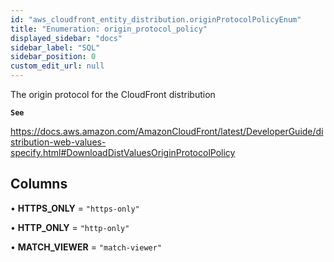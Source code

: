 ```yaml
---
id: "aws_cloudfront_entity_distribution.originProtocolPolicyEnum"
title: "Enumeration: origin_protocol_policy"
displayed_sidebar: "docs"
sidebar_label: "SQL"
sidebar_position: 0
custom_edit_url: null
---
```


The origin protocol for the CloudFront distribution

**`See`**

https://docs.aws.amazon.com/AmazonCloudFront/latest/DeveloperGuide/distribution-web-values-specify.html#DownloadDistValuesOriginProtocolPolicy

## Columns

• **HTTPS\_ONLY** = ``"https-only"``

• **HTTP\_ONLY** = ``"http-only"``

• **MATCH\_VIEWER** = ``"match-viewer"``
